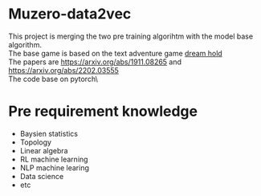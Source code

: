 # Muzero-data2vec
This project is merging the two pre training algorihtm with the model base algorithm.\
The base game is based on the text adventure game [dream hold](https://eblong.com/zarf/zweb/dreamhold/)\
The papers are https://arxiv.org/abs/1911.08265 and https://arxiv.org/abs/2202.03555 \
The code base on pytorch\
# Pre requirement knowledge
- Baysien statistics
- Topology
- Linear algebra
- RL machine learning
- NLP machine learing
- Data science
- etc
